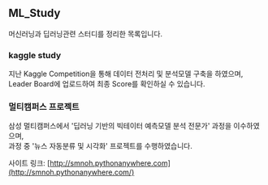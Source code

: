 ## ML_Study
머신러닝과 딥러닝관련 스터디를 정리한 목록입니다.
<br>
### kaggle study
지난 Kaggle Competition을 통해 데이터 전처리 및 분석모델 구축을 하였으며, <br>
Leader Board에 업로드하여 최종 Score를 확인하실 수 있습니다.

### 멀티캠퍼스 프로젝트
삼성 멀티캠퍼스에서 '딥러닝 기반의 빅테이터 예측모델 분석 전문가' 과정을 이수하였으며, <br>
과정 중 '뉴스 자동분류 및 시각화' 프로젝트를 수행하였습니다.

사이트 링크: [http://smnoh.pythonanywhere.com](http://smnoh.pythonanywhere.com/) 